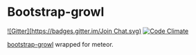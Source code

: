 # Bootstrap-growl

[![Gitter](https://badges.gitter.im/Join Chat.svg)](https://gitter.im/zimme/meteor-bootstrap-growl?utm_source=badge&utm_medium=badge&utm_campaign=pr-badge)
[![Code Climate](https://codeclimate.com/github/zimme/meteor-bootstrap-growl/badges/gpa.svg)](https://codeclimate.com/github/zimme/meteor-bootstrap-growl)

[bootstrap-growl](https://github.com/mouse0270/bootstrap-growl) wrapped for meteor.
